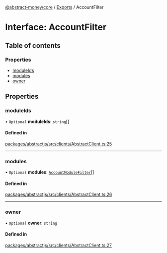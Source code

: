 [@abstract-money/core](../README.md) / [Exports](../modules.md) / AccountFilter

# Interface: AccountFilter

## Table of contents

### Properties

- [moduleIds](AccountFilter.md#moduleids)
- [modules](AccountFilter.md#modules)
- [owner](AccountFilter.md#owner)

## Properties

### moduleIds

• `Optional` **moduleIds**: `string`[]

#### Defined in

[packages/abstractjs/src/clients/AbstractClient.ts:25](https://github.com/AbstractSDK/frontend/blob/07410073/packages/abstractjs/src/clients/AbstractClient.ts#L25)

___

### modules

• `Optional` **modules**: [`AccountModuleFilter`](AccountModuleFilter.md)[]

#### Defined in

[packages/abstractjs/src/clients/AbstractClient.ts:26](https://github.com/AbstractSDK/frontend/blob/07410073/packages/abstractjs/src/clients/AbstractClient.ts#L26)

___

### owner

• `Optional` **owner**: `string`

#### Defined in

[packages/abstractjs/src/clients/AbstractClient.ts:27](https://github.com/AbstractSDK/frontend/blob/07410073/packages/abstractjs/src/clients/AbstractClient.ts#L27)
